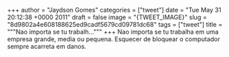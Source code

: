 
+++
author = "Jaydson Gomes"
categories = ["tweet"]
date = "Tue May 31 20:12:38 +0000 2011"
draft = false
image = "{TWEET_IMAGE}"
slug = "8d9802a4e608188625ed9cadf5679cd09781dc68"
tags = ["tweet"]
title = """Nao importa se tu trabalh..."""
+++
Nao importa se tu trabalha em uma empresa grande, media ou pequena. Esquecer de bloquear o computador sempre acarreta em danos.
